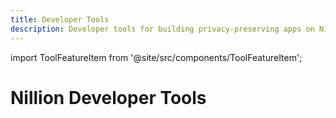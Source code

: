 ```yaml
---
title: Developer Tools
description: Developer tools for building privacy-preserving apps on Nillion
---
```


import ToolFeatureItem from '@site/src/components/ToolFeatureItem';

<div className="tools-page">

# Nillion Developer Tools

<section className="tools-grid">

<ToolFeatureItem
  title="NIL Faucet"
  description="Get NIL (nilChain Testnet tokens) to start building apps."
  icon="💧"
  href="https://faucet.testnet.nillion.com"
  external={true}
  guideHref="/community/guides/testnet-faucet"
  guideExternal={false}
/>

<ToolFeatureItem
  title="nilPay Subscription Platform"
  description="Pay NIL to get a Nillion API Key and subscribe to nilDB (Private Storage) or nilAI (Private LLMs) services."
  icon="🔑"
  href="https://nilpay.vercel.app/"
  external={true}
  guideHref="/build/network-api-access"
  guideExternal={false}
/>

<ToolFeatureItem
  title="Collection Explorer"
  description="A no-code tool for creating and managing Nillion Private Storage schemas, collections, and records."
  icon="📦"
  href="https://collection-explorer.nillion.com"
  external={true}
  guideHref="/build/private-storage/collection-explorer"
  guideExternal={false}
/>

<ToolFeatureItem
  title="Network Status Page"
  description="Check the status of testnet and mainnet nodes in the Nillion Network."
  icon="⚡"
  href="https://status.nillion.com"
  external={true}
/>

<ToolFeatureItem
  title="NUC Viewer"
  description="Decode and inspect Nillion NUCs."
  icon="🔍"
  href="https://nillion.tools/nuc-viewer"
  external={true}
/>

<ToolFeatureItem
  title="Blindfold Library Demo"
  description="A demo page to encrypt and decrypt data using Blindfold library operations (store, match, and sum)."
  icon="🙈"
  href="https://blindfold.nillion.com"
  external={true}
  guideHref="/build/private-storage/blindfold"
  guideExternal={false}
/>

</section>

</div>
